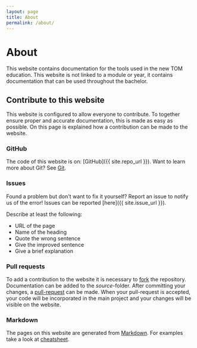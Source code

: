 ```yaml
---
layout: page
title: About
permalink: /about/
---
```

# About
This website contains documentation for the tools used in the new TOM education. This website is not linked to a module or year, 
it contains documentation that can be used throughout the bachelor.

## Contribute to this website
This website is configured to allow everyone to contribute. To together ensure proper and accurate documentation, this is made as easy as possible.
On this page is explained how a contribution can be made to the website.

### GitHub
The code of this website is on: [GitHub]({{ site.repo_url }}). Want to learn more about Git? See [Git](git.md).

### Issues
Found a problem but don't want to fix it yourself? Report an issue to notify us of the error! Issues can be reported [here]({{ site.issue_url }}).

Describe at least the following:

* URL of the page
* Name of the heading
* Quote the wrong sentence
* Give the improved sentence
* Give a brief explanation

### Pull requests
To add a contribution to the website it is necessary to [fork](https://help.github.com/articles/fork-a-repo) the repository.
Documentation can be added to the _source_-folder. After committing your changes, a [pull-request](https://help.github.com/articles/using-pull-requests) can be made.
When your pull-request is accepted, your code will be incorporated in the main project and your changes will be visible on the website.

### Markdown
The pages on this website are generated from [Markdown](https://daringfireball.net/projects/markdown/).
For examples take a look at [cheatsheet](https://github.com/adam-p/markdown-here/wiki/Markdown-Cheatsheet).
